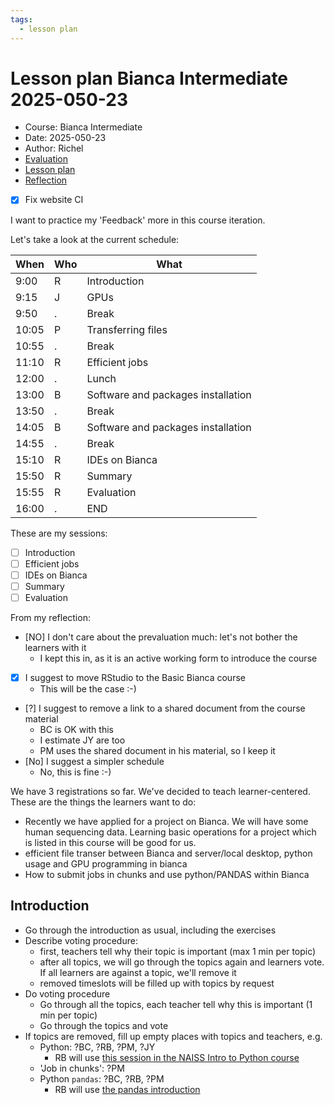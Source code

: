 ```yaml
---
tags:
  - lesson plan
---
```


# Lesson plan Bianca Intermediate 2025-050-23

- Course: Bianca Intermediate
- Date: 2025-050-23
- Author: Richel
- [Evaluation](../../evaluations/20250523/README.md)
- [Lesson plan](../../lesson_plans/20250523/20250523_richel.md)
- [Reflection](../../reflections/20250523/20250523_richel.md)

- [x] Fix website CI

I want to practice my 'Feedback' more in this course iteration.

Let's take a look at the current schedule:

When | Who  | What
-----|------|-------------------------
9:00 | R    | Introduction
9:15 | J    | GPUs
9:50 | .    | Break
10:05| P    | Transferring files
10:55| .    | Break
11:10| R    | Efficient jobs
12:00| .    | Lunch
13:00| B    | Software and packages installation
13:50| .    | Break
14:05| B    | Software and packages installation
14:55| .    | Break
15:10| R    | IDEs on Bianca
15:50| R    | Summary
15:55| R    | Evaluation
16:00| .    | END

These are my sessions:

- [ ] Introduction
- [ ] Efficient jobs
- [ ] IDEs on Bianca
- [ ] Summary
- [ ] Evaluation

From my reflection:

- [NO] I don't care about the prevaluation much: let's not
  bother the learners with it
    - I kept this in, as it is an active working form to introduce the course
- [x] I suggest to move RStudio to the Basic Bianca course
    - This will be the case :-)
- [?] I suggest to remove a link to a shared document from the course material
    - BC is OK with this
    - I estimate JY are too
    - PM uses the shared document in his material, so I keep it
- [No] I suggest a simpler schedule
    - No, this is fine :-)

We have 3 registrations so far.
We've decided to teach learner-centered.
These are the things the learners want to do:

- Recently we have applied for a project on Bianca.
  We will have some human sequencing data.
  Learning basic operations for a project
  which is listed in this course will be good for us.
- efficient file transer between Bianca and server/local desktop,
  python usage and GPU programming in bianca
- How to submit jobs in chunks and use python/PANDAS within Bianca

## Introduction

- Go through the introduction as usual, including the exercises
- Describe voting procedure: 
    - first, teachers tell why their topic is important (max 1 min per topic)
    - after all topics, we will go through the topics again
      and learners vote.
      If all learners are against a topic, we'll remove it
    - removed timeslots will be filled up with topics by request
- Do voting procedure
    - Go through all the topics, each teacher tell why this is important
      (1 min per topic)
    - Go through the topics and vote
- If topics are removed, fill up empty places with topics and teachers, e.g.
    - Python: ?BC, ?RB, ?PM, ?JY
        - RB will use [this session in the NAISS Intro to Python course](https://uppmax.github.io/naiss_intro_python/sessions/using_the_python_interpreter/)
    - 'Job in chunks': ?PM
    - Python `pandas`: ?BC, ?RB, ?PM
        - RB will use [the pandas introduction](https://pandas.pydata.org/docs/getting_started/index.html)



